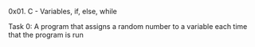 0x01. C - Variables, if, else, while

Task 0: A program that assigns a random number to a variable each time that the program is run
